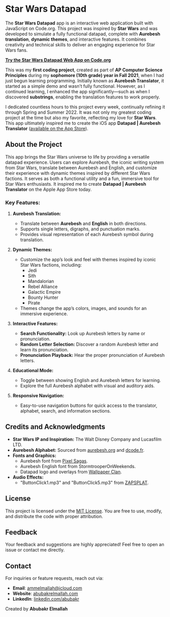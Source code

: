 # Star Wars Datapad

The **Star Wars Datapad** app is an interactive web application built with JavaScript on Code.org. This project was inspired by **Star Wars** and was developed to simulate a fully functional datapad, complete with **Aurebesh translation**, **dynamic themes**, and interactive features. It combines creativity and technical skills to deliver an engaging experience for Star Wars fans.

**[Try the Star Wars Datapad Web App on Code.org](https://studio.code.org/projects/applab/3GTPl_9o0qf9zWutRclvLYYoJRopnjTmVTdm3cXHELc)**

This was my **first coding project**, created as part of **AP Computer Science Principles** during my **sophomore (10th grade) year in Fall 2021**, when I had just begun learning programming. Initially known as **Aurebesh Translator**, it started as a simple demo and wasn’t fully functional. However, as I continued learning, I enhanced the app significantly—such as when I discovered **substrings**, enabling the translation features to work properly.

I dedicated countless hours to this project every week, continually refining it through Spring and Summer 2022. It was not only my greatest coding project at the time but also my favorite, reflecting my love for **Star Wars**. This app ultimately inspired me to create the iOS app **Datapad | Aurebesh Translator** ([available on the App Store](https://apps.apple.com/us/app/datapad-aurebesh-translator/id6450498054?platform=iphone)).

## About the Project

This app brings the Star Wars universe to life by providing a versatile datapad experience. Users can explore Aurebesh, the iconic writing system from Star Wars, translate between Aurebesh and English, and customize their experience with dynamic themes inspired by different Star Wars factions. It serves as both a functional utility and a fun, immersive tool for Star Wars enthusiasts. It inspired me to create **Datapad | Aurebesh Translator** on the Apple App Store today.

### Key Features:

1. **Aurebesh Translation:**
   - Translate between **Aurebesh** and **English** in both directions.
   - Supports single letters, digraphs, and punctuation marks.
   - Provides visual representation of each Aurebesh symbol during translation.

2. **Dynamic Themes:**
   - Customize the app’s look and feel with themes inspired by iconic Star Wars factions, including:
     - Jedi
     - Sith
     - Mandalorian
     - Rebel Alliance
     - Galactic Empire
     - Bounty Hunter
     - Pirate
   - Themes change the app’s colors, images, and sounds for an immersive experience.

3. **Interactive Features:**
   - **Search Functionality:** Look up Aurebesh letters by name or pronunciation.
   - **Random Letter Selection:** Discover a random Aurebesh letter and learn its pronunciation.
   - **Pronunciation Playback:** Hear the proper pronunciation of Aurebesh letters.

4. **Educational Mode:**
   - Toggle between showing English and Aurebesh letters for learning.
   - Explore the full Aurebesh alphabet with visual and auditory aids.

5. **Responsive Navigation:**
   - Easy-to-use navigation buttons for quick access to the translator, alphabet, search, and information sections.

## Credits and Acknowledgments

- **Star Wars IP and Inspiration:** The Walt Disney Company and Lucasfilm LTD.
- **Aurebesh Alphabet:** Sourced from [aurebesh.org](https://aurebesh.org) and [dcode.fr](https://dcode.fr/aurebesh-alphabet).
- **Fonts and Graphics:**
  - Aurebesh font from [Pixel Sagas](https://www.dafont.com/aurebesh.font).
  - Aurebesh English font from StormtrooperOnWeekends.
  - Datapad logo and overlays from [Wallpaper Clan](https://wallpapers-clan.com/app-icons/star-wars-datapad/).
- **Audio Effects:**
  - "ButtonClick1.mp3" and "ButtonClick5.mp3" from [ZAPSPLAT](https://www.zapsplat.com/sound-effect-category/button-clicks/).

## License

This project is licensed under the [MIT License](LICENSE). You are free to use, modify, and distribute the code with proper attribution.

## Feedback

Your feedback and suggestions are highly appreciated! Feel free to open an issue or contact me directly.

## Contact

For inquiries or feature requests, reach out via:
- **Email**: ammelmallah@icloud.com  
- **Website**: [abubakrelmallah.com](https://abubakrelmallah.com/)  
- **LinkedIn**: [linkedin.com/abubakr](https://www.linkedin.com/in/abubakr-elmallah-416a0b273/)  

Created by **Abubakr Elmallah**
